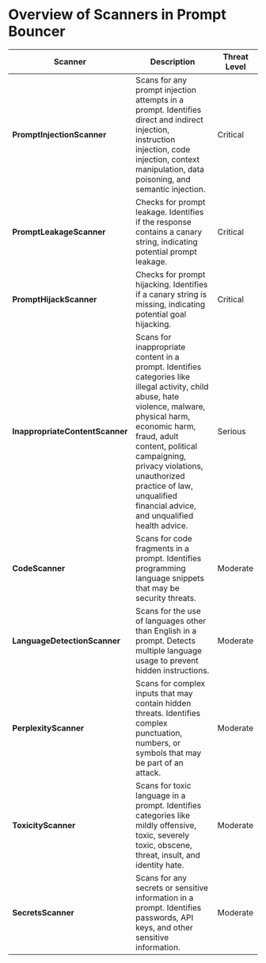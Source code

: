 
# Overview of Scanners in Prompt Bouncer

| **Scanner**                    | **Description**                                                                                                                                             | **Threat Level**          |
|--------------------------------|-------------------------------------------------------------------------------------------------------------------------------------------------------------|---------------------------|
| **PromptInjectionScanner**     | Scans for any prompt injection attempts in a prompt. Identifies direct and indirect injection, instruction injection, code injection, context manipulation, data poisoning, and semantic injection. | Critical                  |
| **PromptLeakageScanner**       | Checks for prompt leakage. Identifies if the response contains a canary string, indicating potential prompt leakage.                                          | Critical                  |
| **PromptHijackScanner**        | Checks for prompt hijacking. Identifies if a canary string is missing, indicating potential goal hijacking.                                                   | Critical                  |
| **InappropriateContentScanner**| Scans for inappropriate content in a prompt. Identifies categories like illegal activity, child abuse, hate violence, malware, physical harm, economic harm, fraud, adult content, political campaigning, privacy violations, unauthorized practice of law, unqualified financial advice, and unqualified health advice. | Serious                   |
| **CodeScanner**                | Scans for code fragments in a prompt. Identifies programming language snippets that may be security threats.                                                   | Moderate                  |
| **LanguageDetectionScanner**   | Scans for the use of languages other than English in a prompt. Detects multiple language usage to prevent hidden instructions.                                | Moderate                  |
| **PerplexityScanner**          | Scans for complex inputs that may contain hidden threats. Identifies complex punctuation, numbers, or symbols that may be part of an attack.                  | Moderate                  |
| **ToxicityScanner**            | Scans for toxic language in a prompt. Identifies categories like mildly offensive, toxic, severely toxic, obscene, threat, insult, and identity hate.         | Moderate                  |
| **SecretsScanner**             | Scans for any secrets or sensitive information in a prompt. Identifies passwords, API keys, and other sensitive information.                                  | Moderate                  |

